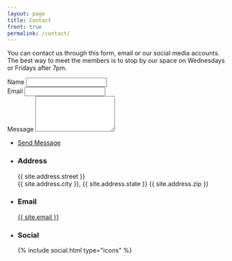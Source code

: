 ```yaml
---
layout: page
title: Contact
front: true
permalink: /contact/
---
```


<p>You can contact us through this form, email or our social media accounts. The best way to meet the members is to stop by our space on Wednesdays or Fridays after 7pm.</p>
<div class="split style1">
	<section>
		<form method="post" action="#">
			<div class="field half first">
				<label for="name">Name</label>
				<input type="text" name="name" id="name" />
			</div>
			<div class="field half">
				<label for="email">Email</label>
				<input type="text" name="email" id="email" />
			</div>
			<div class="field">
				<label for="message">Message</label>
				<textarea name="message" id="message" rows="5"></textarea>
			</div>
			<ul class="actions">
				<li><a href="" class="button submit">Send Message</a></li>
			</ul>
		</form>
	</section>
	<section>
		<ul class="contact">
			<li>
				<h3>Address</h3>
				<span>{{ site.address.street }}<br />
				{{ site.address.city }}, {{ site.address.state }} {{ site.address.zip }}</span>
			</li>
			<li>
				<h3>Email</h3>
				<a href="#">{{ site.email }}</a>
			</li>
			<li>
				<h3>Social</h3>
				{% include social.html type="icons" %}
			</li>
		</ul>
	</section>
</div>
